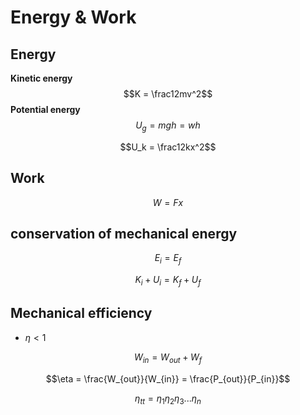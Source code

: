# Energy & Work

## Energy

**Kinetic energy**
$$K = \frac12mv^2$$
**Potential energy**
$$U_g = mgh = wh$$

$$U_k = \frac12kx^2$$

## Work

$$W = Fx$$

## conservation of mechanical energy

$$E_i = E_f$$

$$K_i+U_i = K_f+U_f$$

## Mechanical efficiency

* $\eta<1$

$$W_{in} = W_{out}+W_f$$

$$\eta = \frac{W_{out}}{W_{in}} = \frac{P_{out}}{P_{in}}$$

$$\eta_{tt} = \eta_1\eta_2\eta_3...\eta_n$$

